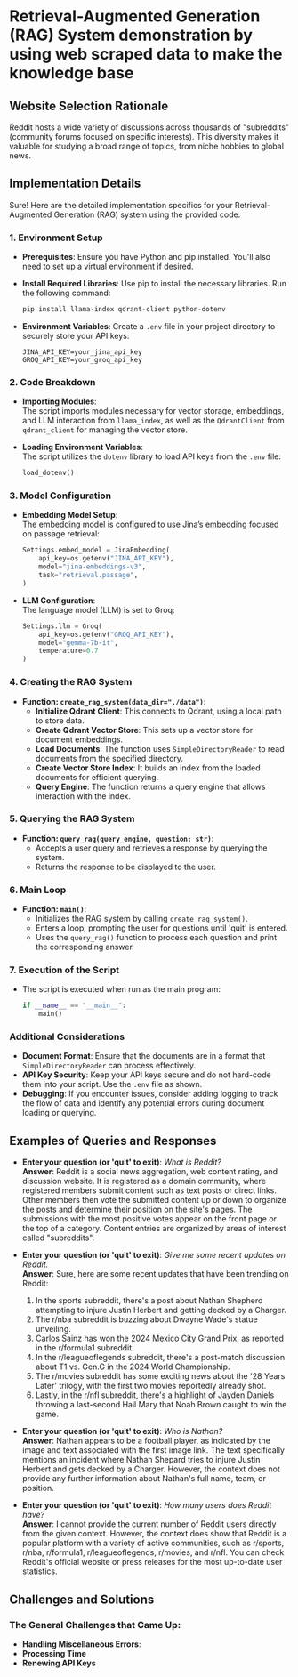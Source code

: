 


# Retrieval-Augmented Generation (RAG) System demonstration by using web scraped data to make the knowledge base

## Website Selection Rationale

Reddit hosts a wide variety of discussions across thousands of "subreddits" (community forums focused on specific interests). This diversity makes it valuable for studying a broad range of topics, from niche hobbies to global news.

## Implementation Details

Sure! Here are the detailed implementation specifics for your Retrieval-Augmented Generation (RAG) system using the provided code:

### 1. Environment Setup

- **Prerequisites**: Ensure you have Python and pip installed. You'll also need to set up a virtual environment if desired.

- **Install Required Libraries**: Use pip to install the necessary libraries. Run the following command:
  ```bash
  pip install llama-index qdrant-client python-dotenv
  ```

- **Environment Variables**: Create a `.env` file in your project directory to securely store your API keys:
  ```plaintext
  JINA_API_KEY=your_jina_api_key
  GROQ_API_KEY=your_groq_api_key
  ```

### 2. Code Breakdown

- **Importing Modules**:  
  The script imports modules necessary for vector storage, embeddings, and LLM interaction from `llama_index`, as well as the `QdrantClient` from `qdrant_client` for managing the vector store.

- **Loading Environment Variables**:  
  The script utilizes the `dotenv` library to load API keys from the `.env` file:
  ```python
  load_dotenv()
  ```

### 3. Model Configuration

- **Embedding Model Setup**:  
  The embedding model is configured to use Jina’s embedding focused on passage retrieval:
  ```python
  Settings.embed_model = JinaEmbedding(
      api_key=os.getenv("JINA_API_KEY"),
      model="jina-embeddings-v3",
      task="retrieval.passage",
  )
  ```

- **LLM Configuration**:  
  The language model (LLM) is set to Groq:
  ```python
  Settings.llm = Groq(
      api_key=os.getenv("GROQ_API_KEY"),
      model="gemma-7b-it",
      temperature=0.7
  )
  ```

### 4. Creating the RAG System

- **Function: `create_rag_system(data_dir="./data")`**:
  - **Initialize Qdrant Client**: This connects to Qdrant, using a local path to store data.
  - **Create Qdrant Vector Store**: This sets up a vector store for document embeddings.
  - **Load Documents**: The function uses `SimpleDirectoryReader` to read documents from the specified directory.
  - **Create Vector Store Index**: It builds an index from the loaded documents for efficient querying.
  - **Query Engine**: The function returns a query engine that allows interaction with the index.

### 5. Querying the RAG System

- **Function: `query_rag(query_engine, question: str)`**:
  - Accepts a user query and retrieves a response by querying the system.
  - Returns the response to be displayed to the user.

### 6. Main Loop

- **Function: `main()`**:
  - Initializes the RAG system by calling `create_rag_system()`.
  - Enters a loop, prompting the user for questions until 'quit' is entered.
  - Uses the `query_rag()` function to process each question and print the corresponding answer.

### 7. Execution of the Script

- The script is executed when run as the main program:
  ```python
  if __name__ == "__main__":
      main()
  ```


### Additional Considerations

- **Document Format**: Ensure that the documents are in a format that `SimpleDirectoryReader` can process effectively.
- **API Key Security**: Keep your API keys secure and do not hard-code them into your script. Use the `.env` file as shown.
- **Debugging**: If you encounter issues, consider adding logging to track the flow of data and identify any potential errors during document loading or querying.

## Examples of Queries and Responses

- **Enter your question (or 'quit' to exit)**: *What is Reddit?*  
  **Answer**: Reddit is a social news aggregation, web content rating, and discussion website. It is registered as a domain community, where registered members submit content such as text posts or direct links. Other members then vote the submitted content up or down to organize the posts and determine their position on the site's pages. The submissions with the most positive votes appear on the front page or the top of a category. Content entries are organized by areas of interest called "subreddits".

- **Enter your question (or 'quit' to exit)**: *Give me some recent updates on Reddit.*  
  **Answer**: Sure, here are some recent updates that have been trending on Reddit:
  1. In the sports subreddit, there's a post about Nathan Shepherd attempting to injure Justin Herbert and getting decked by a Charger.
  2. The r/nba subreddit is buzzing about Dwayne Wade's statue unveiling.
  3. Carlos Sainz has won the 2024 Mexico City Grand Prix, as reported in the r/formula1 subreddit.
  4. In the r/leagueoflegends subreddit, there's a post-match discussion about T1 vs. Gen.G in the 2024 World Championship.
  5. The r/movies subreddit has some exciting news about the '28 Years Later' trilogy, with the first two movies reportedly already shot.
  6. Lastly, in the r/nfl subreddit, there's a highlight of Jayden Daniels throwing a last-second Hail Mary that Noah Brown caught to win the game.

- **Enter your question (or 'quit' to exit)**: *Who is Nathan?*  
  **Answer**: Nathan appears to be a football player, as indicated by the image and text associated with the first image link. The text specifically mentions an incident where Nathan Shepard tries to injure Justin Herbert and gets decked by a Charger. However, the context does not provide any further information about Nathan's full name, team, or position.

- **Enter your question (or 'quit' to exit)**: *How many users does Reddit have?*  
  **Answer**: I cannot provide the current number of Reddit users directly from the given context. However, the context does show that Reddit is a popular platform with a variety of active communities, such as r/sports, r/nba, r/formula1, r/leagueoflegends, r/movies, and r/nfl. You can check Reddit's official website or press releases for the most up-to-date user statistics.

## Challenges and Solutions

### The General Challenges that Came Up:

- **Handling Miscellaneous Errors**: 
- **Processing Time**
- **Renewing API Keys**
```




